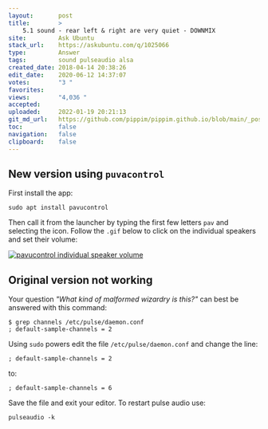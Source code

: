 ```yaml
---
layout:       post
title:        >
    5.1 sound - rear left & right are very quiet - DOWNMIX
site:         Ask Ubuntu
stack_url:    https://askubuntu.com/q/1025066
type:         Answer
tags:         sound pulseaudio alsa
created_date: 2018-04-14 20:38:26
edit_date:    2020-06-12 14:37:07
votes:        "3 "
favorites:    
views:        "4,036 "
accepted:     
uploaded:     2022-01-19 20:21:13
git_md_url:   https://github.com/pippim/pippim.github.io/blob/main/_posts/2018/2018-04-14-5.1-sound---rear-left-^-right-are-very-quiet---DOWNMIX.md
toc:          false
navigation:   false
clipboard:    false
---
```


## New version using `puvacontrol`

First install the app:

``` 
sudo apt install pavucontrol
```

Then call it from the launcher by typing the first few letters `pav` and selecting the icon. Follow the `.gif` below to click on the individual speakers and set their volume:

[![pavucontrol individual speaker volume][1]][1]

## Original version not working

Your question *"What kind of malformed wizardry is this?"* can best be answered with this command:

``` 
$ grep channels /etc/pulse/daemon.conf
; default-sample-channels = 2
```

Using `sudo` powers edit the file `/etc/pulse/daemon.conf` and change the line:

``` 
; default-sample-channels = 2
```

to:

``` 
; default-sample-channels = 6
```

Save the file and exit your editor. To restart pulse audio use:

``` 
pulseaudio -k
```


  [1]: https://i.stack.imgur.com/gXaxI.gif
